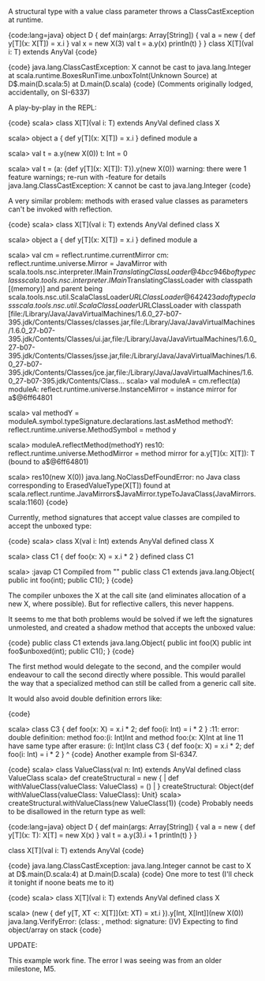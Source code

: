 A structural type with a value class parameter throws a ClassCastException at runtime.

{code:lang=java}
object D {
  def main(args: Array[String]) {
    val a = new { def y[T](x: X[T]) = x.i }
    val x = new X(3)
    val t = a.y(x)
    println(t)
  }
}
class X[T](val i: T) extends AnyVal
{code}

{code}
java.lang.ClassCastException: X cannot be cast to java.lang.Integer
	at scala.runtime.BoxesRunTime.unboxToInt(Unknown Source)
	at D$.main(D.scala:5)
	at D.main(D.scala)
{code}
(Comments originally lodged, accidentally, on SI-6337)

A play-by-play in the REPL:

{code}
scala> class X[T](val i: T) extends AnyVal
defined class X

scala> object a { def y[T](x: X[T]) = x.i }
defined module a

scala> val t = a.y(new X(0))
t: Int = 0

scala> val t = (a: {def y[T](x: X[T]): T}).y(new X(0))
warning: there were 1 feature warnings; re-run with -feature for details
java.lang.ClassCastException: X cannot be cast to java.lang.Integer
{code}

A very similar problem: methods with erased value classes as parameters can't be invoked with reflection.

{code}
scala> class X[T](val i: T) extends AnyVal
defined class X

scala> object a { def y[T](x: X[T]) = x.i }
defined module a

scala> val cm = reflect.runtime.currentMirror
cm: reflect.runtime.universe.Mirror = JavaMirror with scala.tools.nsc.interpreter.IMain$TranslatingClassLoader@4bcc946b of type class scala.tools.nsc.interpreter.IMain$TranslatingClassLoader with classpath [(memory)] and parent being scala.tools.nsc.util.ScalaClassLoader$URLClassLoader@642423ad of type class scala.tools.nsc.util.ScalaClassLoader$URLClassLoader with classpath [file:/Library/Java/JavaVirtualMachines/1.6.0_27-b07-395.jdk/Contents/Classes/classes.jar,file:/Library/Java/JavaVirtualMachines/1.6.0_27-b07-395.jdk/Contents/Classes/ui.jar,file:/Library/Java/JavaVirtualMachines/1.6.0_27-b07-395.jdk/Contents/Classes/jsse.jar,file:/Library/Java/JavaVirtualMachines/1.6.0_27-b07-395.jdk/Contents/Classes/jce.jar,file:/Library/Java/JavaVirtualMachines/1.6.0_27-b07-395.jdk/Contents/Class...
scala> val moduleA = cm.reflect(a)
moduleA: reflect.runtime.universe.InstanceMirror = instance mirror for a$@6ff64801

scala> val methodY = moduleA.symbol.typeSignature.declarations.last.asMethod
methodY: reflect.runtime.universe.MethodSymbol = method y

scala> moduleA.reflectMethod(methodY)
res10: reflect.runtime.universe.MethodMirror = method mirror for a.y[T](x: X[T]): T (bound to a$@6ff64801)

scala> res10(new X(0))
java.lang.NoClassDefFoundError: no Java class corresponding to ErasedValueType(X[T]) found
	at scala.reflect.runtime.JavaMirrors$JavaMirror.typeToJavaClass(JavaMirrors.scala:1160)
{code}


Currently, method signatures that accept value classes are compiled to accept the unboxed type:

{code}
scala> class X(val i: Int) extends AnyVal
defined class X

scala> class C1 { def foo(x: X) = x.i * 2 }
defined class C1

scala> :javap C1
Compiled from "<console>"
public class C1 extends java.lang.Object{
    public int foo(int);
    public C1();
}
{code}

The compiler unboxes the X at the call site (and eliminates allocation of a new X, where possible). But for reflective callers, this never happens.

It seems to me that both problems would be solved if we left the signatures unmolested, and created a shadow method that accepts the unboxed value:

{code}
public class C1 extends java.lang.Object{
    public int foo(X)
    public int foo$unboxed(int);
    public C1();
}
{code}

The first method would delegate to the second, and the compiler would endeavour to call the second directly where possible. This would parallel the way that a specialized method can still be called from a generic call site.

It would also avoid double definition errors like:

{code}

scala> class C3 { def foo(x: X) = x.i * 2; def foo(i: Int) = i * 2 }
<console>:11: error: double definition:
method foo:(i: Int)Int and
method foo:(x: X)Int at line 11
have same type after erasure: (i: Int)Int
       class C3 { def foo(x: X) = x.i * 2; def foo(i: Int) = i * 2 }
                                               ^
{code}
Another example from SI-6347.

{code}
scala> class ValueClass(val n: Int) extends AnyVal
defined class ValueClass
scala> def createStructural = new { | def withValueClass(valueClass: ValueClass) = () | }
createStructural: Object{def withValueClass(valueClass: ValueClass): Unit}
scala> createStructural.withValueClass(new ValueClass(1))
{code}
Probably needs to be disallowed in the return type as well:

{code:lang=java}
object D {
  def main(args: Array[String]) {
    val a = new { def y[T](x: T): X[T] = new X(x) }
    val t = a.y(3).i + 1
    println(t)
  }
}

class X[T](val i: T) extends AnyVal
{code}

{code}
java.lang.ClassCastException: java.lang.Integer cannot be cast to X
   at D$.main(D.scala:4)
   at D.main(D.scala)
{code}
One more to test (I'll check it tonight if noone beats me to it)

{code}
scala> class X[T](val i: T) extends AnyVal
defined class X

scala> (new { def y[T, XT <: X[T]](xt: XT) = xt.i }).y[Int, X[Int]](new X(0))
java.lang.VerifyError: (class: , method: <init> signature: ()V) Expecting to find object/array on stack
{code}

UPDATE:

This example work fine. The error I was seeing was from an older milestone, M5.
